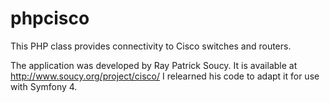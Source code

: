 # phpcisco
This PHP class provides connectivity to Cisco switches and routers.

The application was developed by Ray Patrick Soucy. It is available at http://www.soucy.org/project/cisco/
I relearned his code to adapt it for use with Symfony 4.